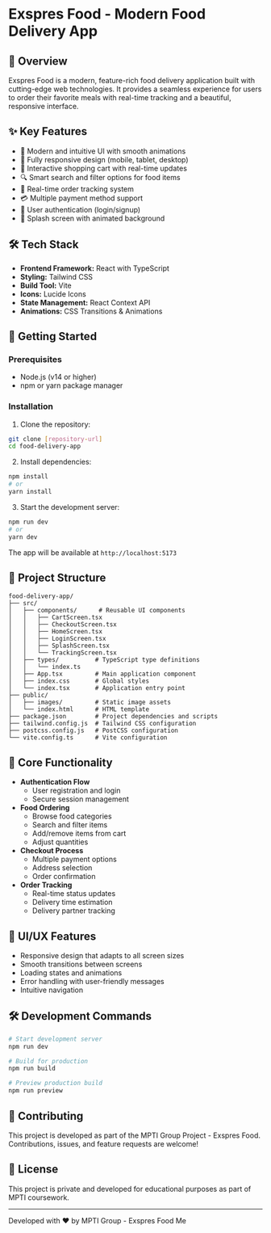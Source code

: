 # Exspres Food - Modern Food Delivery App

## 📱 Overview
Exspres Food is a modern, feature-rich food delivery application built with cutting-edge web technologies. It provides a seamless experience for users to order their favorite meals with real-time tracking and a beautiful, responsive interface.

## ✨ Key Features
- 🎨 Modern and intuitive UI with smooth animations
- 📱 Fully responsive design (mobile, tablet, desktop)
- 🛒 Interactive shopping cart with real-time updates
- 🔍 Smart search and filter options for food items
- 🛵 Real-time order tracking system
- 💳 Multiple payment method support
- 👤 User authentication (login/signup)
- 🌙 Splash screen with animated background

## 🛠️ Tech Stack
- **Frontend Framework:** React with TypeScript
- **Styling:** Tailwind CSS
- **Build Tool:** Vite
- **Icons:** Lucide Icons
- **State Management:** React Context API
- **Animations:** CSS Transitions & Animations

## 🚀 Getting Started

### Prerequisites
- Node.js (v14 or higher)
- npm or yarn package manager

### Installation

1. Clone the repository:
```bash
git clone [repository-url]
cd food-delivery-app
```

2. Install dependencies:
```bash
npm install
# or
yarn install
```

3. Start the development server:
```bash
npm run dev
# or
yarn dev
```

The app will be available at `http://localhost:5173`

## 📁 Project Structure
```
food-delivery-app/
├── src/
│   ├── components/      # Reusable UI components
│   │   ├── CartScreen.tsx
│   │   ├── CheckoutScreen.tsx
│   │   ├── HomeScreen.tsx
│   │   ├── LoginScreen.tsx
│   │   ├── SplashScreen.tsx
│   │   └── TrackingScreen.tsx
│   ├── types/          # TypeScript type definitions
│   │   └── index.ts
│   ├── App.tsx         # Main application component
│   ├── index.css       # Global styles
│   └── index.tsx       # Application entry point
├── public/
│   ├── images/         # Static image assets
│   └── index.html      # HTML template
├── package.json        # Project dependencies and scripts
├── tailwind.config.js  # Tailwind CSS configuration
├── postcss.config.js   # PostCSS configuration
└── vite.config.ts      # Vite configuration
```

## 📱 Core Functionality
- **Authentication Flow**
  - User registration and login
  - Secure session management
- **Food Ordering**
  - Browse food categories
  - Search and filter items
  - Add/remove items from cart
  - Adjust quantities
- **Checkout Process**
  - Multiple payment options
  - Address selection
  - Order confirmation
- **Order Tracking**
  - Real-time status updates
  - Delivery time estimation
  - Delivery partner tracking

## 🎨 UI/UX Features
- Responsive design that adapts to all screen sizes
- Smooth transitions between screens
- Loading states and animations
- Error handling with user-friendly messages
- Intuitive navigation

## 🛠️ Development Commands
```bash
# Start development server
npm run dev

# Build for production
npm run build

# Preview production build
npm run preview
```

## 🤝 Contributing
This project is developed as part of the MPTI Group Project - Exspres Food. Contributions, issues, and feature requests are welcome!

## 📄 License
This project is private and developed for educational purposes as part of MPTI coursework.

---
Developed with ❤️ by MPTI Group - Exspres Food Me
